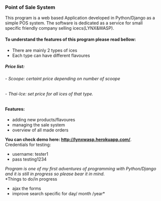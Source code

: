 ### Point of Sale System
This program is a web based Application developed in Python/Django as a simple POS system. The software is dedicated as a service for small specific friendly company selling icecs(LYNX&WASP). 
#### To understand the features of this program please read bellow:
- There are mainly 2 types of ices
- Each type can have different flavoures
##### Price list:
###### - Scoope: certaint price depending on number of scoope
###### - Thai-Ice: set price for all ices of that type.
#### Features:
- adding new products/flavoures
- managing the sale system
- overview of all made orders

**You can check demo here: http://lynxwasp.herokuapp.com/**.  
Credentials for testing:
- username: tester1
- pass testing1234  
  
*Program is one of my first adventures of programming with Python/Django and it is still in progress so please bear it in mind.*  
*Things to do/in progress
- ajax the forms
- improve search specific for day/ month /year*
